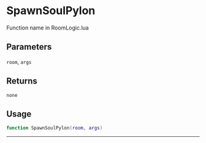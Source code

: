 # SpawnSoulPylon
Function name in RoomLogic.lua
## Parameters
`room`, `args`
## Returns
`none`
## Usage
```lua
function SpawnSoulPylon(room, args)
```
---
